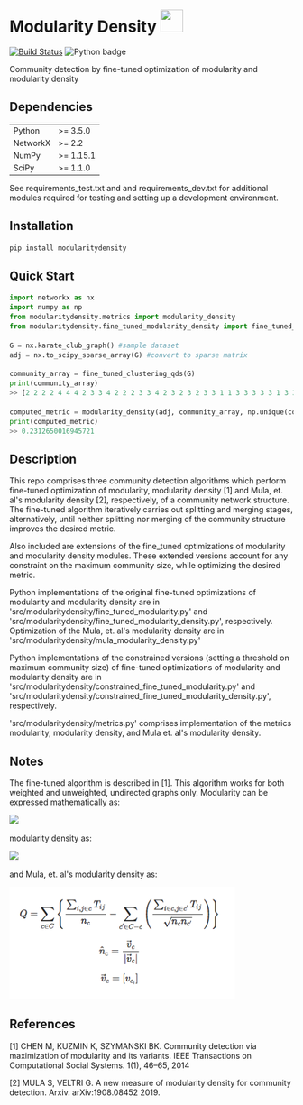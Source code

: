 Modularity Density <img src="https://github.com/ckmanalytix/modularity-density/blob/master/doc/logo/CKM_green.svg" data-canonical-src="https://github.com/ckmanalytix/modularity-density/blob/master/doc/logo/CKM_green.svg" width="40" height="40" /> 
==================
[![Build Status](https://travis-ci.org/ckmanalytix/modularity-density.svg?branch=master)](https://travis-ci.org/ckmanalytix/modularity-density) ![Python badge](https://img.shields.io/badge/python-3.5|3.6|3.7-<blue>.svg)

Community detection by fine-tuned optimization of modularity
and modularity density

Dependencies
------------

<table>
<tr>
  <td>Python</td>
  <td>
    <a> >= 3.5.0 
    </a>
  </td>
</tr>
  <td>NetworkX</td>
  <td>
    <a> >= 2.2
    </a>
</td>
</tr>
<tr>
  <td>NumPy</td>
  <td>
    <a> >= 1.15.1
    </a>
  </td>
</tr>
<tr>
  <td>SciPy</td>
  <td>
    <a> >= 1.1.0
    </a>
  </td>
</tr>
</table>

See requirements_test.txt and and requirements_dev.txt for additional modules required for testing and setting up a development environment.

Installation
-----
```sh
pip install modularitydensity
```

Quick Start
-----
```python
import networkx as nx
import numpy as np
from modularitydensity.metrics import modularity_density
from modularitydensity.fine_tuned_modularity_density import fine_tuned_clustering_qds

G = nx.karate_club_graph() #sample dataset
adj = nx.to_scipy_sparse_array(G) #convert to sparse matrix

community_array = fine_tuned_clustering_qds(G)
print(community_array)
>> [2 2 2 2 4 4 4 2 3 3 4 2 2 2 3 3 4 2 3 2 3 2 3 3 1 1 3 3 3 3 3 1 3 3]

computed_metric = modularity_density(adj, community_array, np.unique(community_array))
print(computed_metric)
>> 0.2312650016945721    
```

Description
-----------

This repo comprises three community detection algorithms which perform fine-tuned
optimization of modularity, modularity density [1] and Mula, et. al's modularity density [2],
respectively, of a community network structure. The fine-tuned algorithm iteratively
carries out splitting and merging stages, alternatively, until
neither splitting nor merging of the community structure
improves the desired metric.

Also included are extensions of the fine_tuned optimizations of modularity 
and modularity density modules. These extended versions account for any
constraint on the maximum community size, while optimizing the desired metric.

Python implementations of the original fine-tuned optimizations of modularity
and modularity density are in 'src/modularitydensity/fine_tuned_modularity.py' and
'src/modularitydensity/fine_tuned_modularity_density.py', respectively. Optimization
of the Mula, et. al's modularity density are in 'src/modularitydensity/mula_modularity_density.py'

Python implementations of the
constrained versions (setting a threshold on maximum community size) of
fine-tuned optimizations of modularity and modularity density are
in 'src/modularitydensity/constrained_fine_tuned_modularity.py' and
'src/modularitydensity/constrained_fine_tuned_modularity_density.py', respectively.

'src/modularitydensity/metrics.py' comprises implementation of the metrics
modularity, modularity density, and Mula et. al's modularity density.

Notes
-----

The fine-tuned algorithm is described in [1]. This algorithm works for both
weighted and unweighted, undirected graphs only. Modularity can be expressed mathematically as: 

<img src="https://github.com/ckmanalytix/modularity-density/blob/master/doc/equations/chen35.png" width="400"/> 

modularity density as:

<img src="https://github.com/ckmanalytix/modularity-density/blob/master/doc/equations/chen39.png" width="400"/>

and Mula, et. al's modularity density as:

<img src="https://github.com/ckmanalytix/modularity-density/blob/master/doc/equations/mula-modularity.png" width="400"/>


References
----------
[1] CHEN M, KUZMIN K, SZYMANSKI BK. Community detection via maximization of
modularity and its variants. IEEE Transactions on Computational Social Systems.
1(1), 46–65, 2014


[2] MULA S, VELTRI G. A new measure of modularity density for community detection.
Arxiv. arXiv:1908.08452 2019.

